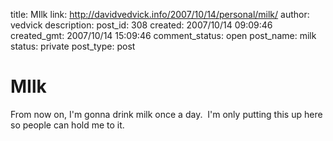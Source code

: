 title: MIlk
link: http://davidvedvick.info/2007/10/14/personal/milk/
author: vedvick
description: 
post_id: 308
created: 2007/10/14 09:09:46
created_gmt: 2007/10/14 15:09:46
comment_status: open
post_name: milk
status: private
post_type: post

# MIlk

From now on, I'm gonna drink milk once a day.  I'm only putting this up here so people can hold me to it.
